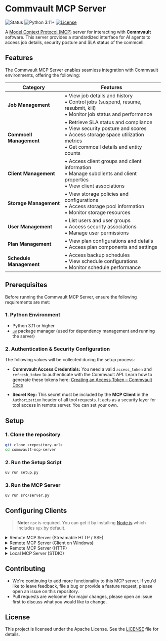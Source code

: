 # Commvault MCP Server

![Status](https://img.shields.io/badge/status-active-brightgreen)
![Python 3.11+](https://img.shields.io/badge/python-3.11%2B-blue)
[![License](https://img.shields.io/badge/License-Apache_2.0-red.svg)](https://opensource.org/licenses/Apache-2.0)


A [Model Context Protocol (MCP)](https://modelcontextprotocol.org/) server for interacting with **Commvault** software. This server provides a standardized interface for AI agents to access job details, security posture and SLA status of the commcell.


## Features

The Commvault MCP Server enables seamless integration with Commvault environments, offering the following:

| Category | Features |
|----------|----------|
| **Job Management** | • View job details and history<br>• Control jobs (suspend, resume, resubmit, kill)<br>• Monitor job status and performance |
| **Commcell Management** | • Retrieve SLA status and compliance<br>• View security posture and scores<br>• Access storage space utilization metrics<br>• Get commcell details and entity counts |
| **Client Management** | • Access client groups and client information<br>• Manage subclients and client properties<br>• View client associations |
| **Storage Management** | • View storage policies and configurations<br>• Access storage pool information<br>• Monitor storage resources |
| **User Management** | • List users and user groups<br>• Access security associations<br>• Manage user permissions |
| **Plan Management** | • View plan configurations and details<br>• Access plan components and settings |
| **Schedule Management** | • Access backup schedules<br>• View schedule configurations<br>• Monitor schedule performance |


## Prerequisites

Before running the Commvault MCP Server, ensure the following requirements are met:

### 1. Python Environment

* Python 3.11 or higher
* [`uv`](https://github.com/astral-sh/uv) package manager (used for dependency management and running the server)

### 2. Authentication & Security Configuration

The following values will be collected during the setup process:

* **Commvault Access Credentials:**
  You need a valid `access_token` and `refresh_token` to authenticate with the Commvault API.
  Learn how to generate these tokens here: [Creating an Access Token – Commvault Docs](https://documentation.commvault.com/11.38/expert/creating_access_token.html)
  
* **Secret Key:**
  This secret must be included by the **MCP Client** in the `Authorization` header of all tool requests.
  It acts as a security layer for tool access in remote server. You can set your own. 


## Setup

### 1. Clone the repository

```bash
git clone <repository-url>
cd commvault-mcp-server
```

### 2. Run the Setup Script

```bash
uv run setup.py
```

### 3. Run the MCP Server

```bash
uv run src/server.py
```


## Configuring Clients

> **Note:** `npx` is required. You can get it by installing [Node.js](https://nodejs.org/) which includes `npx` by default.

<details>
<summary>Remote MCP Server (Streamable HTTP / SSE)</summary>

```json
{
  "mcpServers": {
    "Commvault": {
      "command": "npx",
      "args": ["mcp-remote", "HOST:PORT/mcp", "--header", "Authorization: <secret stored in server keyring>"]
    }
  }
}

```
</details>

<details>
<summary>Remote MCP Server (Client on Windows)</summary>

```json
{
  "mcpServers": {
    "Commvault": {
      "command": "cmd",
      "args": ["/c", "npx", "mcp-remote", "HOST:PORT/mcp", "--header", "Authorization: <secret stored in server keyring>"]
    }
  }
}

```
</details>

<details>
<summary>Remote MCP Server (HTTP)</summary>

```json
{
  "mcpServers": {
    "Commvault": {
      "command": "npx",
      "args": ["mcp-remote", "HOST:PORT/mcp", "--header", "Authorization: <secret stored in server keyring>", "--allow-http"]
    }
  }
}

```
</details>

<details>
<summary>Local MCP Server (STDIO)</summary>

```json
{
  "mcpServers": {
    "Commvault": {
      "command": "C:\\YOUR\\PATH\\TO\\commvault-mcp-server\\.venv\\bin\\python",
      "args": [
        "C:\\YOUR\\PATH\\TO\\commvault-mcp-server\\src\\server.py"
      ]
    }
  }
}


```
</details>

## Contributing

- We're continuing to add more functionality to this MCP server. If you'd like to leave feedback, file a bug or provide a feature request, please open an issue on this repository.
- Pull requests are welcome! For major changes, please open an issue first to discuss what you would like to change.

## License

This project is licensed under the Apache License. See the [LICENSE](./LICENSE) file for details.

